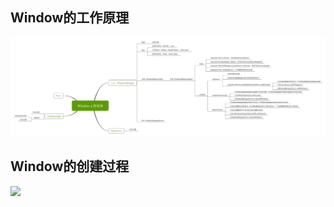 ## Window的工作原理

![](https://github.com/YannanGuo/android-advanced-learning-route/blob/master/android-framework/doc/Window%E5%B7%A5%E4%BD%9C%E5%8E%9F%E7%90%86%E5%88%86%E6%9E%90/art/Window%E5%B7%A5%E4%BD%9C%E5%8E%9F%E7%90%86.png)

## Window的创建过程

![](https://githaub.com/YannanGuo/android-advanced-learning-route/blob/master/android-framework/doc/Window%E5%B7%A5%E4%BD%9C%E5%8E%9F%E7%90%86%E5%88%86%E6%9E%90/art/Window%E7%9A%84%E5%88%9B%E5%BB%BA%E8%BF%87%E7%A8%8B.png)